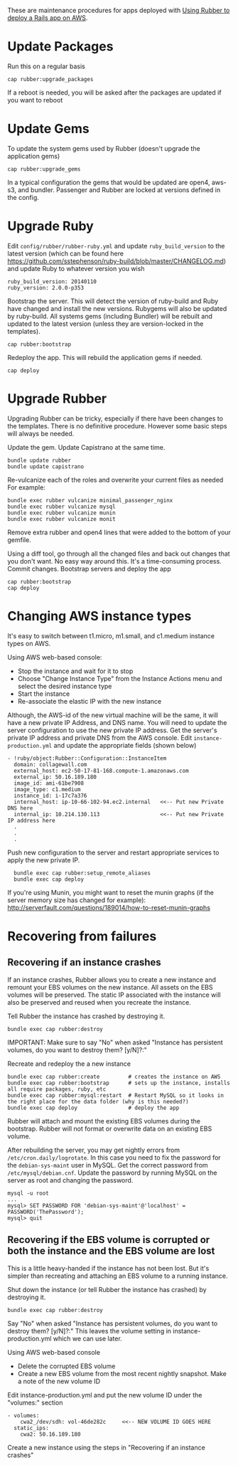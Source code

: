 These are maintenance procedures for apps deployed with [Using Rubber to deploy a Rails app on AWS](aws_deploy.md).  

# Update Packages

Run this on a regular basis

    cap rubber:upgrade_packages

If a reboot is needed, you will be asked after the packages are updated if you want to reboot

# Update Gems

To update the system gems used by Rubber (doesn't upgrade the application gems)

    cap rubber:upgrade_gems

In a typical configuration the gems that would be updated are open4, aws-s3, and bundler.
Passenger and Rubber are locked at versions defined in the config.

# Upgrade Ruby

Edit `config/rubber/rubber-ruby.yml` and update `ruby_build_version` to the latest version (which
can be found here <https://github.com/sstephenson/ruby-build/blob/master/CHANGELOG.md>) and update
Ruby to whatever version you wish

    ruby_build_version: 20140110
    ruby_version: 2.0.0-p353

Bootstrap the server. This will detect the version of ruby-build and Ruby have changed and install
the new versions. Rubygems will also be updated by ruby-build. All systems gems (including Bundler)
will be rebuilt and updated to the latest version (unless they are version-locked in the templates).

    cap rubber:bootstrap

Redeploy the app. This will rebuild the application gems if needed.

    cap deploy

# Upgrade Rubber

Upgrading Rubber can be tricky, especially if there have been changes to the templates. There
is no definitive procedure. However some basic steps will always be needed.

Update the gem. Update Capistrano at the same time.

    bundle update rubber
    bundle update capistrano

Re-vulcanize each of the roles and overwrite your current files as needed For example:

    bundle exec rubber vulcanize minimal_passenger_nginx
    bundle exec rubber vulcanize mysql
    bundle exec rubber vulcanize munin
    bundle exec rubber vulcanize monit

Remove extra rubber and open4 lines that were added to the bottom of your gemfile.

Using a diff tool, go through all the changed files and back out changes that you don't want.
No easy way around this. It's a time-consuming process. Commit changes. Bootstrap servers and
deploy the app

    cap rubber:bootstrap
    cap deploy

# Changing AWS instance types

It's easy to switch between t1.micro, m1.small, and c1.medium instance types on AWS.

Using AWS web-based console:

  * Stop the instance and wait for it to stop
  * Choose "Change Instance Type" from the Instance Actions menu and select the desired instance type
  * Start the instance
  * Re-associate the elastic IP with the new instance
  
Although, the AWS-id of the new virtual machine will be the same, it will have a new private IP Address,
and DNS name. You will need to update the server configuration to use the new private IP address.
Get the server's private IP address and private DNS from the AWS console. Edit `instance-production.yml`
and update the appropriate fields (shown below)

    - !ruby/object:Rubber::Configuration::InstanceItem 
      domain: collagewall.com
      external_host: ec2-50-17-81-168.compute-1.amazonaws.com
      external_ip: 50.16.189.180
      image_id: ami-61be7908
      image_type: c1.medium
      instance_id: i-17c7a376
      internal_host: ip-10-66-102-94.ec2.internal   <<-- Put new Private DNS here
      internal_ip: 10.214.130.113                   <<-- Put new Private IP address here
      .
      .
      .

Push new configuration to the server and restart appropriate services to apply the new private IP.

      bundle exec cap rubber:setup_remote_aliases
      bundle exec cap deploy

If you're using Munin, you might want to reset the munin graphs (if the server memory size
has changed for example): <http://serverfault.com/questions/189014/how-to-reset-munin-graphs>

# Recovering from failures

## Recovering if an instance crashes

If an instance crashes, Rubber allows you to create a new instance and remount your EBS volumes on the new
instance. All assets on the EBS volumes will be preserved. The static IP associated with the instance will
also be preserved and reused when you recreate the instance.

Tell Rubber the instance has crashed by destroying it.

    bundle exec cap rubber:destroy
    
IMPORTANT: Make sure to say "No" when asked "Instance has persistent volumes, do you want to destroy them? [y/N]?:"    
    
Recreate and redeploy the a new instance

    bundle exec cap rubber:create         # creates the instance on AWS
    bundle exec cap rubber:bootstrap      # sets up the instance, installs all require packages, ruby, etc
    bundle exec cap rubber:mysql:restart  # Restart MySQL so it looks in the right place for the data folder (why is this needed?)
    bundle exec cap deploy                # deploy the app

Rubber will attach and mount the existing EBS volumes during the bootstrap. Rubber will not format or overwrite
data on an existing EBS volume.

After rebuilding the server, you may get nightly errors from `/etc/cron.daily/logrotate`. In this case you need
to fix the password for the `debian-sys-maint` user in MySQL. Get the correct password from `/etc/mysql/debian.cnf`.
Update the password by running MySQL on the server as root and changing the password.

    mysql -u root
    ...
    mysql> SET PASSWORD FOR 'debian-sys-maint'@'localhost' = PASSWORD('ThePassword');
    mysql> quit

## Recovering if the EBS volume is corrupted or both the instance and the EBS volume are lost

This is a little heavy-handed if the instance has not been lost. But it's simpler than recreating and
attaching an EBS volume to a running instance.

Shut down the instance (or tell Rubber the instance has crashed) by destroying it.

    bundle exec cap rubber:destroy

Say "No" when asked "Instance has persistent volumes, do you want to destroy them? [y/N]?:"
This leaves the volume setting in instance-production.yml which we can use later.

Using AWS web-based console

* Delete the corrupted EBS volume
* Create a new EBS volume from the most recent nightly snapshot. Make a note of the new volume ID

Edit instance-production.yml and put the new volume ID under the "volumes:" section

    - volumes: 
        cwa2_/dev/sdh: vol-46de282c     <<-- NEW VOLUME ID GOES HERE
      static_ips: 
        cwa2: 50.16.189.180

Create a new instance using the steps in "Recovering if an instance crashes"
